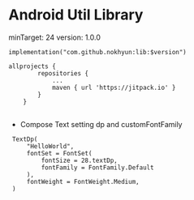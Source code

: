 # Android Util Library

minTarget: 24
version: 1.0.0
```
implementation("com.github.nokhyun:lib:$version")
```
```
allprojects {
		repositories {
			...
			maven { url 'https://jitpack.io' }
		}
	}
 ```

##
- Compose Text setting dp and customFontFamily
```
 TextDp(                                
     "HelloWorld",                      
     fontSet = FontSet(                 
         fontSize = 28.textDp,          
         fontFamily = FontFamily.Default
     ),                                 
     fontWeight = FontWeight.Medium,    
 ) 
 ````
